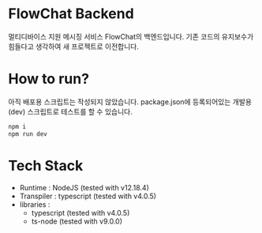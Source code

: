 # FlowChat Backend
멀티디바이스 지원 메시징 서비스 FlowChat의 백엔드입니다. 기존 코드의 유지보수가 힘들다고 생각하여 새 프로젝트로 이전합니다.

# How to run?
아직 배포용 스크립트는 작성되지 않았습니다. package.json에 등록되어있는 개발용(dev) 스크립트로 테스트를 할 수 있습니다.
```bash
npm i
npm run dev
```

# Tech Stack
- Runtime : NodeJS (tested with v12.18.4)
- Transpiler : typescript (tested with v4.0.5)
- libraries :
    - typescript (tested with v4.0.5)
    - ts-node (tested with v9.0.0)